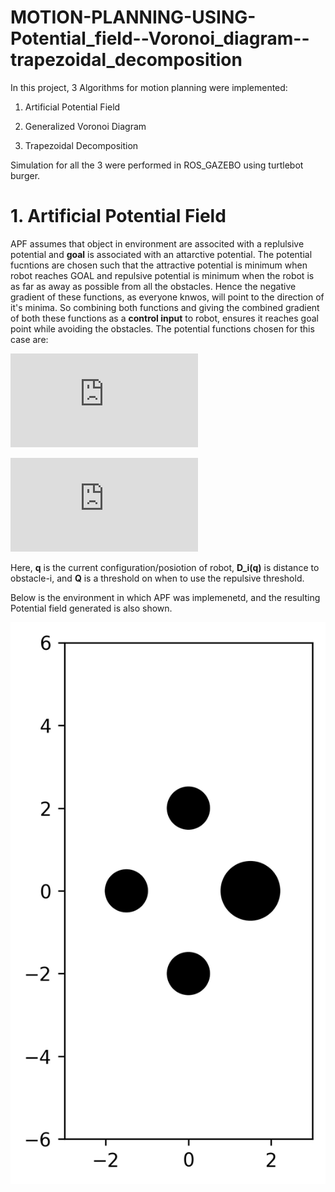 # MOTION-PLANNING-USING-Potential_field--Voronoi_diagram--trapezoidal_decomposition

In this project, 3 Algorithms for motion planning were implemented:

 1. Artificial Potential Field

 2. Generalized Voronoi Diagram

 3. Trapezoidal Decomposition

Simulation for all the 3 were performed in ROS_GAZEBO using turtlebot burger.

# 1. Artificial Potential Field

APF assumes that object in environment are associted with a replulsive potential and **goal**  is associated with an attarctive potential. The potential fucntions are chosen such that the attractive potential is minimum when robot reaches GOAL and repulsive potential is minimum when the robot is as far as away as possible from all the obstacles. Hence the  negative gradient of these functions, as everyone knwos, will point to the direction of it's minima. So combining both functions and giving the combined gradient of both these functions as a **control input** to robot, ensures it reaches goal point while avoiding the obstacles.
The potential functions chosen for this case are:

![equation](https://latex.codecogs.com/gif.latex?U_%7Batt%7D%3D%5Cfrac%7B1%7D%7B2%7D%5Cepsilon%28q-q_%7Bgoal%7D%29%5E2)

![equation](https://latex.codecogs.com/gif.latex?U_%7Brep%7D%3D%5Cleft%5C%7B%5Cbegin%7Bmatrix%7D%20%5Cfrac%7B1%7D%7B2%7D%5Ceta%5B%5Cfrac%7B1%7D%7BD_i%28q%29%7D-%5Cfrac%7B1%7D%7BQ_i%5E*%7D%5D%5E2%20%5C%3A%5C%3A%2CD_i%28q%29%3CQ%5E*%5C%5C%200%5C%3A%5C%3A%5C%3A%5C%3A%5C%3A%5C%3A%5C%3A%2Celse%20%5Cend%7Bmatrix%7D%5Cright.)

Here, **q** is the current configuration/posiotion of robot, **D_i(q)** is distance to obstacle-i, and **Q** is a threshold on when to use the repulsive threshold.

Below is the environment in which APF was implemenetd, and the resulting Potential field generated is also shown.

<p align="center">
  <img src="https://github.com/adarsh2798/MOTION-PLANNING-USING-Potential_field--Voronoi_diagram--trapezoidal_decomposition/blob/main/assignment2/simulation_results/gazebo_world.png" />
</p>



